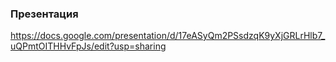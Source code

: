 ### Презентация
https://docs.google.com/presentation/d/17eASyQm2PSsdzqK9yXjGRLrHlb7_uQPmtOITHHvFpJs/edit?usp=sharing
